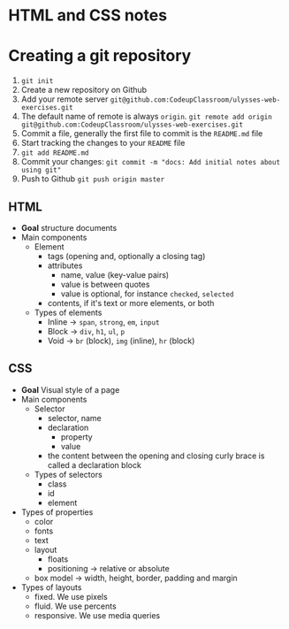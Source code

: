 # HTML and CSS notes

# Creating a git repository

1. `git init`
1. Create a new repository on Github
1. Add your remote server `git@github.com:CodeupClassroom/ulysses-web-exercises.git`
1. The default name of remote is always `origin`. `git remote add origin git@github.com:CodeupClassroom/ulysses-web-exercises.git`
1. Commit a file, generally the first file to commit is the `README.md` file
1. Start tracking the changes to your `README` file
1. `git add README.md`
1. Commit your changes: `git commit -m "docs: Add initial notes about using git"`
1. Push to Github `git push origin master`


## HTML

* **Goal** structure documents
* Main components
    - Element
        * tags (opening and, optionally a closing tag)
        * attributes
            - name, value (key-value pairs)
            - value is between quotes
            - value is optional, for instance `checked`, `selected`
        * contents, if it's text or more elements, or both
    - Types of elements
        * Inline -> `span`, `strong`, `em`, `input`
        * Block -> `div`, `h1`, `ul`, `p`
        * Void -> `br` (block), `img` (inline), `hr` (block)
        
## CSS

* **Goal** Visual style of a page
* Main components
    - Selector
        * selector, name
        * declaration
            * property
            * value
        * the content between the opening and closing curly brace is called a declaration block
    - Types of selectors
        * class
        * id
        * element
* Types of properties
    * color
    * fonts
    * text
    * layout
        - floats
        - positioning -> relative or absolute
    * box model -> width, height, border, padding and margin
* Types of layouts
    - fixed. We use pixels
    - fluid. We use percents
    - responsive. We use media queries







